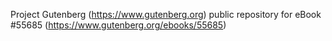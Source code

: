 Project Gutenberg (https://www.gutenberg.org) public repository for
eBook #55685 (https://www.gutenberg.org/ebooks/55685)
